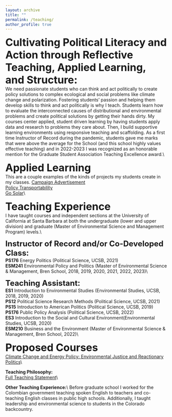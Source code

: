 ```yaml
---
layout: archive
title: ""
permalink: /teaching/
author_profile: true
---
```


**<font size="6">Cultivating Political Literacy and Action through Reflective Teaching, Applied Learning, and Structure:</font>**\
We need passionate students who can think and act politically to create policy solutions to complex ecological and social problems like climate change and polarization. Fostering students’ passion and helping them develop skills to think and act politically is why I teach. Students learn how to evaluate the interconnected causes of distributional and environmental problems and create political solutions by getting their hands dirty. My courses center applied, student driven learning by having students apply data and research to problems they care about. Then, I build supportive learning environments using responsive teaching and scaffolding. As a first time Instructor of Record during the pandemic, students gave me marks that were above the average for the School (and this school highly values effective teaching) and in 2022-2023 I was recognized as an honorable mention for the Graduate Student Association Teaching Excellence award.\  


**<font size="6">Applied Learning</font>**\
This are a couple examples of the kinds of projects my students create in my classes.
[Campaign Advertisement](https://drive.google.com/file/d/1H-CDIWCZjRO-0148FdJfojwLP7uVZsl0/view?usp=drive_link)\
[Policy Transportability](https://drive.google.com/file/d/1WM4Ad4bPSd7Izadt5Pe_jjITFOGUunpJ/view?usp=drive_link)\
[Go Solar](https://drive.google.com/file/d/1Dv0gVm3PH9IAESb4Mdeuzf1iPwjKMg3v/view?usp=drive_link)\

**<font size="6">Teaching Experience</font>**\
I have taught courses and independent sections at the University of California at Santa Barbara at both the undergraduate (lower and upper division) and graduate (Master of Environmental Science and Management Program) levels.\

**<font size="5.5">Instructor of Record and/or Co-Developed Class:</font>**\
**PS176** Energy Politics (Political Science, UCSB, 2021)\
**ESM241** Environmental Policy and Politics (Master of Environmental Science & Management, Bren School, 2018, 2019, 2020, 2021, 2022, 2023)\

**<font size="5.5">Teaching Assistant:</font>**\
**ES1** Introduction to Environmental Studies (Environmental Studies, UCSB, 2018, 2019, 2020)\
**PS12** Political Science Research Methods (Political Science, UCSB, 2021)\
**PS15** Introduction to American Politics (Political Science, UCSB, 2019)\
**PS176** Public Policy Analysis (Political Science, UCSB, 2022)\
**ES3** Introduction to the Social and Cultural Environment(Environmental Studies, UCSB, 2020)\
**ESM210** Business and the Environment (Master of Environmental Science & Management, Bren School, 2022)\



**<font size="6">Proposed Courses</font>**\
[Climate Change and Energy Policy: Environmental Justice and Reactionary Politics](https://docs.google.com/document/d/1iTxFN4BZh-bKi7i0jsUNwPt0q_QEjX4C06FBVGM86kg/edit?usp=sharing)\

**Teaching Philosophy:**\
[Full Teaching Statement](https://docs.google.com/document/d/1hYvOaBFYgj9Lbqwc3JoAfh8Vt4zRpU601U329DHPShY/edit?usp=sharing)\

**Other Teaching Experience:**\ Before graduate school I worked for the Colombian government teaching spoken English to teachers and co-teaching English classes in public high schools. Additionally, I taught leadership and environmental science to students in the Colorado backcountry.









<!--


**<font size="5.5">Instructor of Record and/or Co-Developed Class:</font>**
**PS176** Energy Politics (Political Science, UCSB, 2021)/
This course .... [Class Syllabus](LINK), [Section Syllabus](https://docs.google.com/document/d/1MqBZF-vworupuMdxcRKn9wpyvNbV2n2YBPwmc3pKJuQ/edit?usp=sharing)/


**ESM241** Environmental Policy and Politics (Master of Environmental Science & Management, Bren School, 2018, 2019, 2020, 2021, 2022, 2023)/
This course .... [Class Syllabus](LINK), [Section Syllabus](https://docs.google.com/document/d/1MqBZF-vworupuMdxcRKn9wpyvNbV2n2YBPwmc3pKJuQ/edit?usp=sharing)/

**<font size="5.5">Teaching Assistant:</font>**

**ES1** Introduction to Environmental Studies (Environmental Studies, UCSB, 2018, 2019, 2020)\
This course .... /(Class Syllabus)[ADD PDF FILE TO GIT] Section [Syllabus](https://docs.google.com/document/d/1MqBZF-vworupuMdxcRKn9wpyvNbV2n2YBPwmc3pKJuQ/edit?usp=sharing)/

**PS12** Political Science Research Methods (Political Science, UCSB, 2021)
This course .... /(Class Syllabus)[ADD PDF FILE TO GIT] Section [Syllabus](https://docs.google.com/document/d/1MqBZF-vworupuMdxcRKn9wpyvNbV2n2YBPwmc3pKJuQ/edit?usp=sharing)/

**PS15** Introduction to American Politics (Political Science, UCSB, 2019)
This course .... /(Class Syllabus)[ADD PDF FILE TO GIT] Section [Syllabus](https://docs.google.com/document/d/1MqBZF-vworupuMdxcRKn9wpyvNbV2n2YBPwmc3pKJuQ/edit?usp=sharing)/

**PS176** Public Policy Analysis (Political Science, UCSB, 2022)
This course .... /(Class Syllabus)[ADD PDF FILE TO GIT] Section [Syllabus](https://docs.google.com/document/d/1MqBZF-vworupuMdxcRKn9wpyvNbV2n2YBPwmc3pKJuQ/edit?usp=sharing)/

**ES3** Introduction to the Social and Cultural Environment(Environmental Studies, UCSB, 2020)
This course .... /(Class Syllabus)[ADD PDF FILE TO GIT] Section [Syllabus](https://docs.google.com/document/d/1MqBZF-vworupuMdxcRKn9wpyvNbV2n2YBPwmc3pKJuQ/edit?usp=sharing)/

**ESM210** Business and the Environment (Master of Environmental Science & Management, Bren School, 2022)
This course .... /(Class Syllabus)[ADD PDF FILE TO GIT] Section [Syllabus](https://docs.google.com/document/d/1MqBZF-vworupuMdxcRKn9wpyvNbV2n2YBPwmc3pKJuQ/edit?usp=sharing)/


**Connection and Safety** I believe in teaching materials and skills that respond to my students interests and needs. 
My classrooms are welcoming and supportive because I build community by supporting marginalized students, encouraging considerate dialogue, and fostering critical analysis. I [survey]() student's needs and interests, create inclusive environments for learning by setting [norms](LINK to Norm activity or SYLLABUs), [reflecting during](LINK MIDCOURSE EVAL) and [after](LINK post course), creating classes that use diverse materials [LINk to written/podcast/video/]() and center [marginalized communities' perspectives and experiences](LINK Land curriculum, EJ integration into ENERGY)./

[Preclass Survey Example](https://docs.google.com/forms/d/e/1FAIpQLSdYCUoHcN24ln1I2XbvEqZL8qhZE8kaRoML9U1wyrP34bWOgQ/viewform?usp=sf_link), [Mid Course Survey Example](LINK), [Post Course Survey Example](LINK), [Scaffolded Assignment Example](), [Energy Politics Syllabus centering marginalized communities and experiences with energy to explore energy politics](LINK )...... /  

**Structure**
My courses build students' capacity to think more systematically about both environmental and political problems,  gain important professional skills, analyze data, and create solutions to contemporary problems. I design my classes and assignments using [universal design principals](LINK) and use a diversity of assignments- from [essays and policy memos](energy policy memo LINK) to [problem sets and exams](energy pol p-sets, spatial voting p-set) to [public presentations](ESM early presentations LINK) and [creative projects](LINK to Campaign Targeting assignment) to engage and assess my students. My classes and assignments are [scaffolded](LINK ENERGY Policy Memo) to build knowledge and confidence. Students work individually and collaboratively and I use different classroom formats. I use both traditional lectures and [flipped classrooms](LINK TO ESM inclass)./

**Co-Creating Knowledge and Creating Solutions to Real Problems**
Students inspire my hope that we can heal historical harms to both people and the environment and design new solutions and policies. Students consistently teach me new specifics about environmental problems that I didn't know about and create uniqe analyses of past problems and creative new solutions. Here are some examples of the kinds of projects that students have created in classes I designed or helped design: [Campaign Video](LINK), [Billboards](link), [Radio](), [Partnering with NGO Analysis](LINK), [problem sets](LINK), [](LInk)./ 


**Teaching Philosophy:** [Full Teaching Statement](https://elliottfinn.github.io/files/Teaching Philosophy Statement_RD_4.pdf).)/

**Other Teaching Experience:** Before graduate school I worked for the Colombian government teaching spoken English to teachers and co-teaching English classes in public high schools. Additionally, I taught leadership and environmental science to students in the Colorado backcountry.



<!--






**Teaching assistant**
**<font size="5">Graduate courses</font>**
div style = "margin-left:40px;margin-top:20px;margin-bottom:20px;" # this will make different margins and indents

NEEd to end with /div AT the bottom of any text.




**EDS241** Environmental Policy Evaluation (Master of Environmental Data Science, Bren School, 2022) 

**ESM204** Economics of Environmental Management (Master of Environmental Science & Management, Bren School, 2021)

**<font size="5">Undergraduate courses</font>**

**ES2** Introduction to Environmental Science (Environmental Studies, UCSB, 2021)

**ECON9** Principles of Economics (Department of Economics, UCSB, 2019)

**ECON10A** Intermediate Microeconomics (Department of Economics, UCSB, 2019)-->


